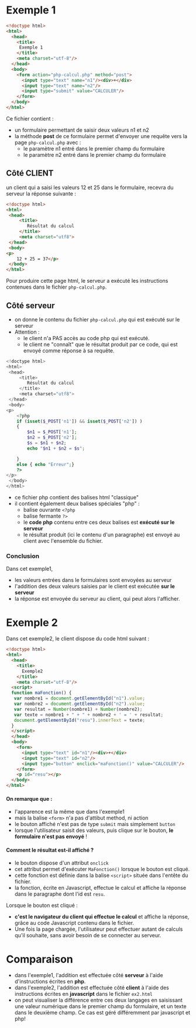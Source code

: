 # Exemple 1
```html
<!doctype html>
<html>
  <head>
    <title>
     Exemple 1
    </title>
    <meta charset="utf-8"/>
  </head>
  <body>
    <form action="php-calcul.php" method="post">
      <input type="text" name="n1"/><div>+</div>
      <input type="text" name="n2"/>
      <input type="submit" value="CALCULER"/>
    </form>
  </body>
</html>
```

Ce fichier contient  : 
* un formulaire permettant de saisir deux valeurs n1  et  n2
* la méthode **post** de ce formulaire permet d'envoyer une requête vers la page `php-calcul.php` avec :
   * le paramètre n1 entré dans le premier champ du formulaire
   * le paramètre n2 entré dans le premier champ du formulaire

## Côté CLIENT
un client qui a saisi les valeurs 12 et 25 dans le formulaire, recevra du serveur la réponse suivante : 
```html
<!doctype html>
<html>
 <head>
     <title>
        Résultat du calcul
     </title>
     <meta charset="utf8">
 </head>
 <body>
<p>
    12 + 25 = 37</p>
 </body>
</html>
```

Pour produire cette page html, le serveur a exécuté les instructions contenues dans le fichier  `php-calcul.php`.
## Côté serveur
* on donne le contenu du fichier  `php-calcul.php` qui est exécuté sur le serveur 
* Attention : 
   * le client n'a PAS accès au code php qui est exécuté.
   * le client ne "connaît" que le résultat produit par ce code, qui est envoyé comme réponse à sa requête.

```php
<!doctype html>
<html>
 <head>
     <title>
        Résultat du calcul
     </title>
     <meta charset="utf8">
 </head>
 <body>
<p>
    <?php
    if (isset($_POST['n1']) && isset($_POST['n2']) )
    {
        $n1 = $_POST['n1'];
        $n2 = $_POST['n2'];
        $s = $n1 + $n2;
        echo "$n1 + $n2 = $s";

    }
    else { echo "Erreur";}
    ?>
</p>
 </body>
</html>
```
* ce fichier php contient des balises html "classique"
*  il contient également deux  balises spéciales "php" : 
   *  balise ouvrante  `<?php`
   *  balise fermante `?>`
   *  le **code php** contenu entre ces deux balises est **exécuté sur le serveur**
   *  le résultat produit (ici le contenu d'un paragraphe) est envoyé au client avec l'ensemble du fichier.

### Conclusion
Dans cet exemple1, 
* les valeurs entrées dans le formulaires sont envoyées au serveur
* l'addition des deux valeurs saisies par le client est exécutée **sur le serveur**
* la réponse est envoyée du serveur au client, qui peut alors l'afficher.

# Exemple 2
Dans cet exemple2, le client dispose du code html suivant : 
```html
<!doctype html>
<html>
  <head>
    <title>
      Exemple2
    </title>
    <meta charset="utf-8"/>
  <script>
  function maFonction() {
   var nombre1 = document.getElementById("n1").value;
   var nombre2 = document.getElementById("n2").value;
   var resultat = Number(nombre1) + Number(nombre2);
   var texte = nombre1 + " + " + nombre2 + ' = ' + resultat;
   document.getElementById("resu").innerText = texte;
  }
  </script>
  </head>
  <body>
    <form>
      <input type="text" id="n1"/><div>+</div>
      <input type="text" id="n2"/>
      <input type="button" onclick="maFonction()" value="CALCULER"/>
    </form>
    <p id="resu"></p>
  </body>
</html>
```
#### On remarque que : 
* l'apparence est la même que dans l'exemple1
* mais la balise `<form>` n'a pas d'attibut method, ni action
* le bouton affiché n'est pas de type `submit` mais simplement `button`
* lorsque l'utilisateur saisit des valeurs, puis clique sur le bouton, **le formulaire n'est pas envoyé** ! 

#### Comment le résultat est-il affiché ?
* le bouton dispose d'un attribut `onclick`
* cet attribut permet d'exécuter `MaFonction()` lorsque le bouton est cliqué.
* cette fonction est définie dans la balise `<script>` située dans l'entête du fichier. 
* la fonction, écrite en Javascript, effectue le calcul et affiche la réponse dans le paragraphe dont l'id est `resu`. 

Lorsque le bouton est cliqué :
* **c'est le navigateur du client qui effectue le calcul** et affiche la réponse, grâce au code Javascript contenu dans le fichier. 
* Une fois la page chargée, l'utilisateur peut effectuer autant de calculs qu'il souhaite, sans avoir besoin de se connecter au serveur.

# Comparaison
* dans l'exemple1, l'addition est effectuée côté **serveur** à l'aide d'instructions écrites en **php**. 
* dans l'exemple2, l'addition est effectuée côté **client** à l'aide des instructions écrites en **javascript** dans le fichier `ex2.html`
* on peut visualiser la différence entre ces deux langages en saisissant une valeur numérique dans le premier champ du formulaire, et un texte dans le deuxième champ. Ce cas est géré différemment par javascript et php!
